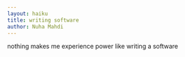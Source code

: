 ```yaml
---
layout: haiku
title: writing software
author: Nuha Mahdi
---
```


nothing makes me
experience power like
writing a software